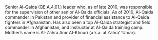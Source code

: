  Senior Al-Qaida (QE.A.4.01.) leader who, as of late 2010, was responsible for
the supervision of other senior Al-Qaida officials. As of 2010, Al-Qaida 
commander in Pakistan and provider of financial assistance to Al-Qaida fighters 
in Afghanistan. Has also been a top Al-Qaida strategist and field commander in 
Afghanistan, and instructor at Al-Qaida training camp. Mother’s name is 
Al-Zahra Amr Al-Khouri (a.k.a. al Zahra’ ‘Umar). 
